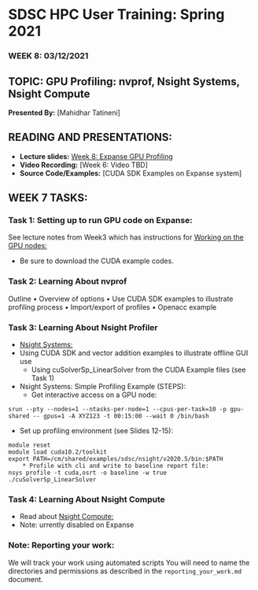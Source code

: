 # SDSC HPC User Training: Spring 2021

###  WEEK 8: 03/12/2021

## TOPIC: GPU Profiling: nvprof, Nsight Systems, Nsight Compute	

**Presented By:** [Mahidhar Tatineni]

## READING AND PRESENTATIONS:

* **Lecture slides:** [Week 8: Expanse GPU Profiling](https://github.com/sdsc-hpc-training-org/hpc-training-2021/blob/main/week8_gpu_prof/Expanse_GPU_Profiling_MTatineni.pdf)
* **Video Recording:** [Week 6: Video TBD]
* **Source Code/Examples:** [CUDA SDK Examples on Expanse system]



## WEEK 7 TASKS:

### Task 1: Setting up to run GPU code on Expanse:
See lecture notes from Week3 which has instructions for [Working on the
GPU nodes: ](https://github.com/sdsc-hpc-training-org/hpc-training-2021/blob/main/week3_gpu_comp/README.md)
* Be sure to download the CUDA example codes.


### Task 2: Learning About nvprof
Outline
• Overview of options
• Use CUDA SDK examples to illustrate profiling process • Import/export of profiles
• Openacc example


### Task 3: Learning About Nsight Profiler
* [Nsight Systems:  ](https://developer.nvidia.com/blog/transitioning-nsight-systems-nvidia-visual-profiler-nvprof/) 
* Using CUDA SDK and vector addition examples to illustrate offline GUI use
    * Using cuSolverSp_LinearSolver  from the CUDA Example files (see Task 1)
* Nsight Systems: Simple Profiling Example (STEPS):
    * Get interactive access on a GPU node:
```
srun --pty --nodes=1 --ntasks-per-node=1 --cpus-per-task=10 -p gpu-shared -- gpus=1 -A XYZ123 -t 00:15:00 --wait 0 /bin/bash
```
* Set up profiling environment (see Slides 12-15):
```
module reset
module load cuda10.2/toolkit
export PATH=/cm/shared/examples/sdsc/nsight/v2020.5/bin:$PATH
    * Profile with cli and write to baseline report file:
nsys profile -t cuda,osrt -o baseline -w true ./cuSolverSp_LinearSolver
```

### Task 4: Learning About Nsight Compute 
  * Read about [Nsight Compute: ](https://developer.nvidia.com/blog/analysis-driven-optimization-preparing-for-analysis-with-nvidia-nsight-compute-part-1/)
  * Note: urrently disabled on Expanse


### Note: Reporting your work:
We will track your work using automated scripts
You will need to name the directories and permissions as described in the ``reporting_your_work.md`` document.
